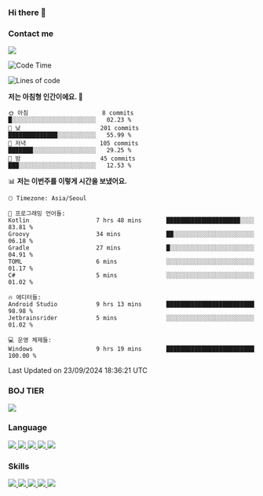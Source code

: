 ### Hi there 👋

<!-- Contact me-->
### Contact me
<a href="mailto:hiko1931@gmail.com">
    <img src="https://img.shields.io/badge/Gmail-D14836?logo=gmail&logoColor=white">
</a>

<!--START_SECTION:waka-->
![Code Time](http://img.shields.io/badge/Code%20Time-17%20hrs%2049%20mins-blue)

![Lines of code](https://img.shields.io/badge/%EC%A0%80%EB%8A%94%20%EC%97%AC%ED%83%9C%EA%B9%8C%EC%A7%80%20-3.2%20million%20%EC%A4%84%EC%9D%98%20%EC%BD%94%EB%93%9C%EB%A5%BC%20%EC%9E%91%EC%84%B1%ED%96%88%EC%96%B4%EC%9A%94.-blue)

**저는 아침형 인간이에요. 🐤** 

```text
🌞 아침                     8 commits           █░░░░░░░░░░░░░░░░░░░░░░░░   02.23 % 
🌆 낮　                     201 commits         ██████████████░░░░░░░░░░░   55.99 % 
🌃 저녁                     105 commits         ███████░░░░░░░░░░░░░░░░░░   29.25 % 
🌙 밤　                     45 commits          ███░░░░░░░░░░░░░░░░░░░░░░   12.53 % 
```


📊 **저는 이번주를 이렇게 시간을 보냈어요.** 

```text
🕑︎ Timezone: Asia/Seoul

💬 프로그래밍 언어들: 
Kotlin                   7 hrs 48 mins       █████████████████████░░░░   83.81 % 
Groovy                   34 mins             ██░░░░░░░░░░░░░░░░░░░░░░░   06.18 % 
Gradle                   27 mins             █░░░░░░░░░░░░░░░░░░░░░░░░   04.91 % 
TOML                     6 mins              ░░░░░░░░░░░░░░░░░░░░░░░░░   01.17 % 
C#                       5 mins              ░░░░░░░░░░░░░░░░░░░░░░░░░   01.02 % 

🔥 에디터들: 
Android Studio           9 hrs 13 mins       █████████████████████████   98.98 % 
Jetbrainsrider           5 mins              ░░░░░░░░░░░░░░░░░░░░░░░░░   01.02 % 

💻 운영 체제들: 
Windows                  9 hrs 19 mins       █████████████████████████   100.00 % 
```


 Last Updated on 23/09/2024 18:36:21 UTC
<!--END_SECTION:waka-->

<!-- BOJ -->
### BOJ TIER
[![](http://mazassumnida.wtf/api/v2/generate_badge?boj=swifter)](https://solved.ac/swifter)

### Language
<a href="https://java.com">
    <img src="https://img.shields.io/badge/Java-007396?logo=java&logoColor=white">
</a>
<a href="https://kotlinlang.org">
    <img src="https://img.shields.io/badge/Kotlin-7F52FF?logo=kotlin&logoColor=white">
</a>
<a href="https://developer.mozilla.org/ko/docs/Web/JavaScript">
    <img src="https://img.shields.io/badge/JavaScript-F7DF1E?logo=javascript&logoColor=white">
</a>
<a href="https://isocpp.org/">
    <img src="https://img.shields.io/badge/C++-00599C?logo=cplusplus&logoColor=white">
</a>
<a href="https://learn.microsoft.com/ko-kr/dotnet/csharp/">
    <img src="https://img.shields.io/badge/csharp-239120?logo=csharp&logoColor=white">
</a>


### Skills
<a href="https://developer.android.com">
    <img src="https://img.shields.io/badge/Android-3DDC84?logo=android&logoColor=white">
</a>
<a href="https://reactivex.io">
    <img src="https://img.shields.io/badge/ReactiveX-B7178C?logo=ReactiveX&logoColor=white">
</a>
<a href="https://nodejs.org">
    <img src="https://img.shields.io/badge/Node.js-339933?logo=node.js&logoColor=white">
</a>
<a href="https://unity.com/kr">
    <img src="https://img.shields.io/badge/unity-FFFFFF?logo=unity&logoColor=black">
</a>
<a href="https://www.unrealengine.com/ko">
    <img src="https://img.shields.io/badge/unrealengine-0E1128?logo=unrealengine&logoColor=white">
</a>
